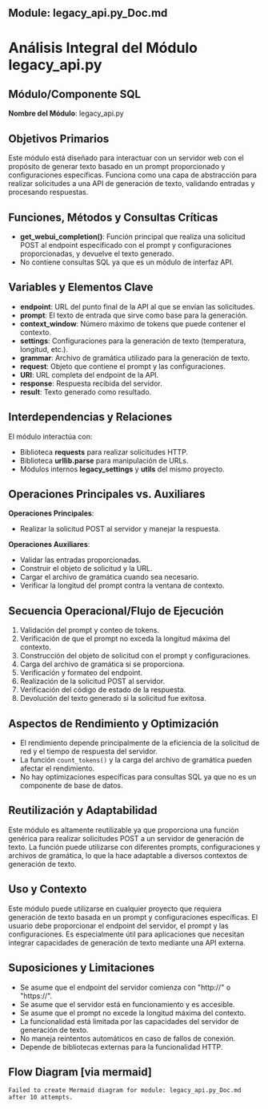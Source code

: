 ## Module: legacy_api.py_Doc.md

# Análisis Integral del Módulo legacy_api.py

## Módulo/Componente SQL
**Nombre del Módulo**: legacy_api.py

## Objetivos Primarios
Este módulo está diseñado para interactuar con un servidor web con el propósito de generar texto basado en un prompt proporcionado y configuraciones específicas. Funciona como una capa de abstracción para realizar solicitudes a una API de generación de texto, validando entradas y procesando respuestas.

## Funciones, Métodos y Consultas Críticas
- **get_webui_completion()**: Función principal que realiza una solicitud POST al endpoint especificado con el prompt y configuraciones proporcionadas, y devuelve el texto generado.
- No contiene consultas SQL ya que es un módulo de interfaz API.

## Variables y Elementos Clave
- **endpoint**: URL del punto final de la API al que se envían las solicitudes.
- **prompt**: El texto de entrada que sirve como base para la generación.
- **context_window**: Número máximo de tokens que puede contener el contexto.
- **settings**: Configuraciones para la generación de texto (temperatura, longitud, etc.).
- **grammar**: Archivo de gramática utilizado para la generación de texto.
- **request**: Objeto que contiene el prompt y las configuraciones.
- **URI**: URL completa del endpoint de la API.
- **response**: Respuesta recibida del servidor.
- **result**: Texto generado como resultado.

## Interdependencias y Relaciones
El módulo interactúa con:
- Biblioteca **requests** para realizar solicitudes HTTP.
- Biblioteca **urllib.parse** para manipulación de URLs.
- Módulos internos **legacy_settings** y **utils** del mismo proyecto.

## Operaciones Principales vs. Auxiliares
**Operaciones Principales**:
- Realizar la solicitud POST al servidor y manejar la respuesta.

**Operaciones Auxiliares**:
- Validar las entradas proporcionadas.
- Construir el objeto de solicitud y la URL.
- Cargar el archivo de gramática cuando sea necesario.
- Verificar la longitud del prompt contra la ventana de contexto.

## Secuencia Operacional/Flujo de Ejecución
1. Validación del prompt y conteo de tokens.
2. Verificación de que el prompt no exceda la longitud máxima del contexto.
3. Construcción del objeto de solicitud con el prompt y configuraciones.
4. Carga del archivo de gramática si se proporciona.
5. Verificación y formateo del endpoint.
6. Realización de la solicitud POST al servidor.
7. Verificación del código de estado de la respuesta.
8. Devolución del texto generado si la solicitud fue exitosa.

## Aspectos de Rendimiento y Optimización
- El rendimiento depende principalmente de la eficiencia de la solicitud de red y el tiempo de respuesta del servidor.
- La función `count_tokens()` y la carga del archivo de gramática pueden afectar el rendimiento.
- No hay optimizaciones específicas para consultas SQL ya que no es un componente de base de datos.

## Reutilización y Adaptabilidad
Este módulo es altamente reutilizable ya que proporciona una función genérica para realizar solicitudes POST a un servidor de generación de texto. La función puede utilizarse con diferentes prompts, configuraciones y archivos de gramática, lo que la hace adaptable a diversos contextos de generación de texto.

## Uso y Contexto
Este módulo puede utilizarse en cualquier proyecto que requiera generación de texto basada en un prompt y configuraciones específicas. El usuario debe proporcionar el endpoint del servidor, el prompt y las configuraciones. Es especialmente útil para aplicaciones que necesitan integrar capacidades de generación de texto mediante una API externa.

## Suposiciones y Limitaciones
- Se asume que el endpoint del servidor comienza con "http://" o "https://".
- Se asume que el servidor está en funcionamiento y es accesible.
- Se asume que el prompt no excede la longitud máxima del contexto.
- La funcionalidad está limitada por las capacidades del servidor de generación de texto.
- No maneja reintentos automáticos en caso de fallos de conexión.
- Depende de bibliotecas externas para la funcionalidad HTTP.
## Flow Diagram [via mermaid]
```mermaid
Failed to create Mermaid diagram for module: legacy_api.py_Doc.md after 10 attempts.
```
